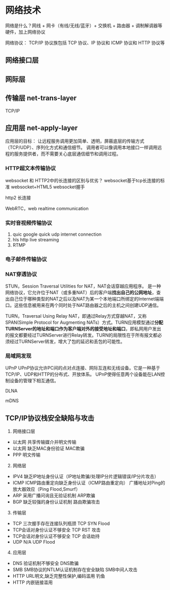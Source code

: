 # 网络技术
网络是什么？网线 + 网卡（有线/无线/蓝牙）+ 交换机 + 路由器 + 调制解调器等硬件，加上网络协议

网络协议：
TCP/IP 协议族包括 TCP 协议、IP 协议和 ICMP 协议和 HTTP 协议等

## 网络接口层

## 网际层


## 传输层 net-trans-layer
TCP/IP

## 应用层 net-apply-layer
应用层的目标：
让远程服务调用更加简单、透明，屏蔽底层的传输方式（TCP/UDP）、序列化方式和通信细节。
调用者可以像调用本地接口一样调用远程的服务提供者，而不需要关心底层通信细节和调用过程。


### HTTP超文本传输协议
websocket 和 HTTP2中的长连接的区别与优劣？
websocket基于tcp长连接的标准
websocket+HTML5
websocket握手

http2 长连接

WebRTC，web realtime communication

### 实时音视频传输协议
1. quic 
google
quick udp internet connection
2. hls
http live streaming
3. RTMP

### 电子邮件传输协议

### NAT穿透协议
STUN，Session Traversal Utilities for NAT，NAT会话穿越应用程序。
是一种网络协议，它允许位于NAT（或多重NAT）后的客户端**找出自己的公网地址**，查出自己位于哪种类型的NAT之后以及NAT为某一个本地端口所绑定的Internet端端口。这些信息被用来在两个同时处于NAT路由器之后的主机之间创建UDP通信。

TURN，Traversal Using Relay NAT，即通过Relay方式穿越NAT，又称SPAN(Simple Protocol for Augmenting NATs）方式。TURN应用模型通过**分配TURNServer的地址和端口作为客户端对外的接受地址和端口**，即私网用户发出的报文都要经过TURNServer进行Relay转发。TURN的局限性在于所有报文都必须经过TURNServer转发，增大了包的延迟和丢包的可能性。

### 局域网发现
UPnP
UPnP协议允许PC间的点对点连接、网际互连和无线设备。它是一种基于TCP/IP、UDP和HTTP的分布式、开放体系。
UPnP使得任意两个设备能在LAN控制设备的管理下相互通信。

DLNA

mDNS

## TCP/IP协议栈安全缺陷与攻击
1. 网络接口层
+ 以太网  共享传输媒介并明文传输
+ 以太网  缺乏MAC身份验证 MAC欺骗
+ PPP     明文传输

2. 网络层
+ IPV4	缺乏IP地址身份认证（IP地址欺骗/处理IP分片逻辑错误/IP分片攻击）
+ ICMP	ICMP路由重定向缺乏身份认证（ICMP路由重定向）
        广播地址对Ping的放大器效应（Ping Flood,Smurf）
+ ARP	采用广播问询且无验证机制	ARP欺骗
+ BGP	缺乏较强的身份认证机制	路由欺骗攻击

3. 传输层
+ TCP	三次握手存在连接队列瓶颈	TCP SYN Flood
+ TCP会话对身份认证不够安全	TCP RST 攻击
+ TCP会话对身份认证不够安全	TCP 会话劫持
+ UDP	N/A	UDP Flood

4. 应用层
+ DNS 验证机制不够安全	DNS欺骗
+ SMB	SMB协议的NTLM认证机制存在安全缺陷	SMB中间人攻击
+ HTTP	URL明文,缺乏完整性保护,编码滥用	钓鱼
+ HTTP 内嵌链接滥用